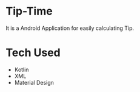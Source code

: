 # Tip-Time
It is a Android Application for easily calculating Tip.
# Tech Used
* Kotlin
* XML
* Material Design
